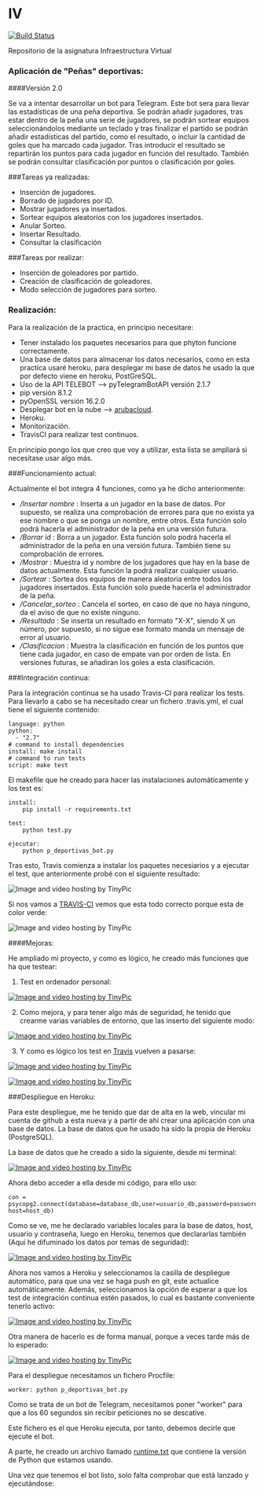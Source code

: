 # IV    
[![Build Status](https://travis-ci.org/rubenjo7/IV.svg?branch=master)](https://travis-ci.org/rubenjo7/IV)

Repositorio de la asignatura Infraestructura Virtual

<h3>Aplicación de "Peñas" deportivas:</h3>
####Versión 2.0

Se va a intentar desarrollar un bot para Telegram. Este bot sera para llevar las estadísticas de una peña deportiva. Se podrán añadir jugadores, tras estar dentro de la peña una serie de jugadores, se podrán sortear equipos seleccionándolos mediante un teclado y tras finalizar el partido se podrán añadir estadísticas del partido, como el resultado, o incluir la cantidad de goles que ha marcado cada jugador. Tras introducir el resultado se repartirán los puntos para cada jugador en función del resultado. También se podrán consultar clasificación por puntos o clasificación por goles.

###Tareas ya realizadas:

- Inserción de jugadores.
- Borrado de jugadores por ID.
- Mostrar jugadores ya insertados.
- Sortear equipos aleatorios con los jugadores insertados.
- Anular Sorteo.
- Insertar Resultado.
- Consultar la clasificación

###Tareas por realizar:

- Inserción de goleadores por partido.
- Creación de clasificación de goleadores.
- Modo selección de jugadores para sorteo.

<h3>Realización:</h3>

Para la realización de la practica, en principio necesitare:

* Tener instalado los paquetes necesarios para que phyton funcione correctamente.
* Una base de datos para almacenar los datos necesarios, como en esta practica usaré heroku, para desplegar mi base de datos he usado la que por defecto viene en heroku, PostGreSQL.
* Uso de la API TELEBOT --> pyTelegramBotAPI versión 2.1.7
* pip versión 8.1.2
* pyOpenSSL versión 16.2.0
* Desplegar bot en la nube -->  [arubacloud](https://www.arubacloud.es/vps/tipos-virtual-private-server.aspx).
* Heroku.
* Monitorización.
* TravisCI para realizar test continuos.

En principio pongo los que creo que voy a utilizar, esta lista se ampliará si necesitase usar algo más.

###Funcionamiento actual:

Actualmente el bot integra 4 funciones, como ya he dicho anteriormente:

  * _/Insertar nombre_ : Inserta a un jugador en la base de datos. Por supuesto, se realiza una comprobación de errores para que no exista ya ese nombre o que se ponga un nombre, entre otros. Esta función solo podrá hacerla el administrador de la peña en una versión futura.
  * _/Borrar id_ : Borra a un jugador. Esta función solo podrá hacerla el administrador de la peña en una versión futura. También tiene su comprobación de errores.
  * _/Mostrar_ : Muestra id y nombre de los jugadores que hay en la base de datos actualmente. Esta función la podrá realizar cualquier usuario.
  * _/Sortear_ : Sortea dos equipos de manera aleatoria entre todos los jugadores insertados. Esta función solo puede hacerla el administrador de la peña.
  * _/Cancelar_sorteo_ : Cancela el sorteo, en caso de que no haya ninguno, da el aviso de que no existe ninguno.
  * _/Resultado_ : Se inserta un resultado en formato "X-X", siendo X un número, por supuesto, si no sigue ese formato manda un mensaje de error al usuario.
  * _/Clasificacion_ : Muestra la clasificación en función de los puntos que tiene cada jugador, en caso de empate van por orden de lista. En versiones futuras, se añadiran los goles a esta clasificación.

###Integración continua:

Para la integración continua se ha usado Travis-CI para realizar los tests. Para llevarlo a cabo se ha necesitado crear un fichero .travis.yml, el cual tiene el siguiente contenido:

    language: python
    python:
      - "2.7"
    # command to install dependencies
    install: make install
    # command to run tests
    script: make test

El makefile que he creado para hacer las instalaciones automáticamente y los test es:

    install:
    	pip install -r requirements.txt

    test:
    	python test.py

    ejecutar:
    	python p_deportivas_bot.py

Tras esto, Travis comienza a instalar los paquetes necesiarios y a ejecutar el test, que anteriormente probé con el siguiente resultado:

<img src="http://i66.tinypic.com/f9iop0.png" border="0" alt="Image and video hosting by TinyPic">

Si nos vamos a [TRAVIS-CI](https://travis-ci.org/rubenjo7/IV) vemos que esta todo correcto porque esta de color verde:

<img src="http://i65.tinypic.com/2r2btk3.png" border="0" alt="Image and video hosting by TinyPic">

####Mejoras:

He ampliado mi proyecto, y como es lógico, he creado más funciones que ha que testear:

1. Test en ordenador personal:

<a href="http://es.tinypic.com?ref=x4jes4" target="_blank"><img src="http://i66.tinypic.com/x4jes4.png" border="0" alt="Image and video hosting by TinyPic"></a>

2. Como mejora, y para tener algo más de seguridad, he tenido que crearme varias variables de entorno, que las inserto del siguiente modo:

<a href="http://es.tinypic.com?ref=d7051" target="_blank"><img src="http://i64.tinypic.com/d7051.png" border="0" alt="Image and video hosting by TinyPic"></a>

3. Y como es lógico los test en [Travis](https://travis-ci.org/rubenjo7/IV/builds/174616898) vuelven a pasarse:

<a href="http://es.tinypic.com?ref=2z8x07t" target="_blank"><img src="http://i63.tinypic.com/2z8x07t.png" border="0" alt="Image and video hosting by TinyPic"></a>

<a href="http://es.tinypic.com?ref=2wdosq9" target="_blank"><img src="http://i64.tinypic.com/2wdosq9.png" border="0" alt="Image and video hosting by TinyPic"></a>

###Despliegue en Heroku:

Para este despliegue, me he tenido que dar de alta en la web, vincular mi cuenta de github a esta nueva y a partir de ahí crear una aplicación con una base de datos. La base de datos que he usado ha sido la propia de Heroku (PostgreSQL).

La base de datos que he creado a sido la siguiente, desde mi terminal:

<a href="http://es.tinypic.com?ref=110x94y" target="_blank"><img src="http://i63.tinypic.com/110x94y.png" border="0" alt="Image and video hosting by TinyPic"></a>

Ahora debo acceder a ella desde mi código, para ello uso:

    con = psycopg2.connect(database=database_db,user=usuario_db,password=password_db, host=host_db)


Como se ve, me he declarado variables locales para la base de datos, host, usuario y contraseña, luego en Heroku, tenemos que declararlas también (Aquí he difuminado los datos por temas de seguridad):

<a href="http://es.tinypic.com?ref=2rrwa34" target="_blank"><img src="http://i65.tinypic.com/2rrwa34.png" border="0" alt="Image and video hosting by TinyPic"></a>

Ahora nos vamos a Heroku y seleccionamos la casilla de despliegue automático, para que una vez se haga push en git, este actualice automáticamente. Además, seleccionamos la opción de esperar a que los test de integración continua estén pasados, lo cual es bastante conveniente tenerlo activo:

<a href="http://es.tinypic.com?ref=20qgpyf" target="_blank"><img src="http://i68.tinypic.com/20qgpyf.png" border="0" alt="Image and video hosting by TinyPic"></a>

Otra manera de hacerlo es de forma manual, porque a veces tarde más de lo esperado:

<a href="http://es.tinypic.com?ref=1zzo006" target="_blank"><img src="http://i63.tinypic.com/1zzo006.png" border="0" alt="Image and video hosting by TinyPic"></a>

Para el despliegue necesitamos un fichero Procfile:

    worker: python p_deportivas_bot.py

Como se trata de un bot de Telegram, necesitamos poner "worker" para que a los 60 segundos sin recibir peticiones no se descative.

Este fichero es el que Heroku ejecuta, por tanto, debemos decirle que ejecute el bot.

A parte, he creado un archivo llamado [runtime.txt](https://github.com/rubenjo7/IV/blob/master/runtime.txt) que contiene la versión de Python que estamos usando.

Una vez que tenemos el bot listo, solo falta comprobar que está lanzado y ejecutándose:
